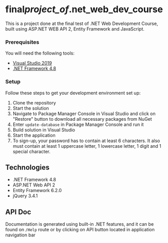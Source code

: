 # final*project_of*.net_web_dev_course

This is a project done at the final test of .NET Web Development Course, built using ASP.NET WEB API 2, Entity Framework and JavaScript.

### Prerequisites

You will need the following tools:

- [Visual Studio 2019](https://www.visualstudio.com/downloads/)
- [.NET Framework 4.8](https://dotnet.microsoft.com/download/dotnet-framework)

### Setup

Follow these steps to get your development environment set up:

1. Clone the repository
1. Start the solution
1. Navigate to Package Manager Console in Visual Studio and click on "Restore" button to download all necessary packages from NuGet
1. Enter `update-database` in Package Manager Console and run it
1. Build solution in Visual Studio
1. Start the application
1. To sign-up, your password has to contain at least 6 characters. It also must contain at least 1 uppercase letter, 1 lowercase letter, 1 digit and 1 special character.

## Technologies

- .NET Framework 4.8
- ASP.NET Web API 2
- Entity Framework 6.2.0
- jQuery 3.4.1

## API Doc

Documentation is generated using built-in .NET features, and it can be found on `/Help` route or by clicking on API button located in application navigation bar
